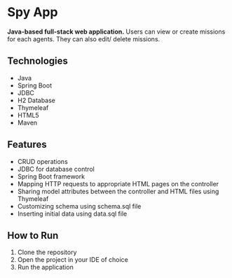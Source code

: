 # Spy App

**Java-based full-stack web application.** Users can view or create missions for each agents. They can also edit/ delete missions.

## Technologies

- Java
- Spring Boot
- JDBC
- H2 Database
- Thymeleaf
- HTML5
- Maven

## Features

- CRUD operations
- JDBC for database control
- Spring Boot framework
- Mapping HTTP requests to appropriate HTML pages on the controller
- Sharing model attributes between the controller and HTML files using Thymeleaf
- Customizing schema using schema.sql file
- Inserting initial data using data.sql file

## How to Run

1. Clone the repository
2. Open the project in your IDE of choice
3. Run the application

